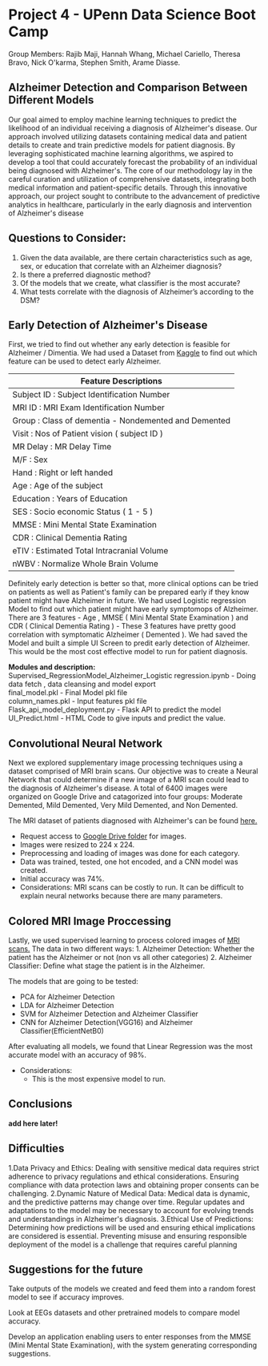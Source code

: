 # Project 4 - UPenn Data Science Boot Camp

Group Members: Rajib Maji, Hannah Whang, Michael Cariello, Theresa Bravo, Nick O'karma, Stephen Smith, Arame Diasse.

## Alzheimer Detection and Comparison Between Different Models
Our goal aimed to employ machine learning techniques to predict the likelihood of an individual receiving a diagnosis of Alzheimer's disease. Our approach involved utilizing datasets containing medical data and patient details to create and train predictive models for patient diagnosis. By leveraging sophisticated machine learning algorithms, we aspired to develop a tool that could accurately forecast the probability of an individual being diagnosed with Alzheimer's. The core of our methodology lay in the careful curation and utilization of comprehensive datasets, integrating both medical information and patient-specific details. Through this innovative approach, our project sought to contribute to the advancement of predictive analytics in healthcare, particularly in the early diagnosis and intervention of Alzheimer's disease 

## Questions to Consider:

1. Given the data available, are there certain characteristics such as age, sex, or education that correlate with an Alzheimer diagnosis?
2. Is there a preferred diagnostic method?
3. Of the models that we create, what classifier is the most accurate?
4. What tests correlate with the diagnosis of Alzheimer’s according to the DSM?


## Early Detection of Alzheimer's Disease 

First, we tried to find out whether any early detection is feasible for Alzheimer / Dimentia. We had used a Dataset from [Kaggle]( https://www.kaggle.com/code/ahmedghobashi/detecting-early-alzheimer-s/input ) to find out which feature can be used to detect early Alzheimer. 

| Feature Descriptions  |
|---|
| Subject ID : Subject Identification Number  |
| MRI ID : MRI Exam Identification Number  |
| Group : Class of dementia - Nondemented and Demented  |
| Visit : Nos of Patient vision ( subject ID )  |
| MR Delay : MR Delay Time  |
| M/F : Sex  |
| Hand : Right or left handed  |
| Age : Age of the subject  |
| Education : Years of Education  |
| SES : Socio economic Status ( 1 - 5 )  |
| MMSE : Mini Mental State Examination  |
| CDR : Clinical Dementia Rating  |
| eTIV : Estimated Total Intracranial Volume  |
|  nWBV : Normalize Whole Brain Volume |

Definitely early detection is better so that, more clinical options can be tried on patients as well as Patient's family can be prepared early if they know patient might have Alzheimer in future. 
We had used Logistic regression Model to find out which patient might have early symptomops of Alzheimer. 
There are 3 features - Age , MMSE ( Mini Mental State Examination ) and CDR ( Clinical Dementia Rating ) - These 3 features have pretty good correlation with symptomatic Alzheimer ( Demented ). We had saved the Model and built a simple UI Screen to predit early detection of Alzheimer. This would be the most cost effective model to run for patient diagnosis. <br>

**Modules and description:**<br>
Supervised_RegressionModel_Alzheimer_Logistic regression.ipynb - Doing data fetch , data cleansing and model export<br>
final_model.pkl - Final Model pkl file <br>
column_names.pkl - Input features pkl file<br>
Flask_api_model_deployment.py - Flask API to predict the model <br>
UI_Predict.html - HTML Code to give inputs and predict the value. 

## Convolutional Neural Network

Next we explored supplementary image processing techniques using a dataset comprised of MRI brain scans. Our objective was to create a Neural Network that could determine if a new image of a MRI scan could lead to the diagnosis of Alzheimer's disease. A total of 6400 images were organized on Google Drive and catagorized into four groups: Moderate Demented, Mild Demented, Very Mild Demented, and Non Demented.  

The MRI dataset of patients diagnosed with Alzheimer's can be found [here.](https://www.kaggle.com/datasets/sachinkumar413/alzheimer-mri-dataset)
* Request access to [Google Drive folder](https://drive.google.com/drive/folders/1BM7i7OU4pHrukjwFYiMMQL0WyNlAlK0q?usp=drive_link) for images.
* Images were resized to 224 x 224.
* Preprocessing and loading of images was done for each category. 
* Data  was trained, tested, one hot encoded, and a CNN model was created. 
* Initial accuracy was 74%.
* Considerations: MRI scans can be costly to run. It can be difficult to explain neural networks because there are many parameters.

## Colored MRI Image Proccessing

Lastly, we used supervised learning to process colored images of [MRI scans.](https://www.kaggle.com/datasets/sachinkumar413/alzheimer-mri-dataset/data)
The data in two different ways:
    1. Alzheimer Detection: Whether the patient has the Alzheimer or not (non vs all other categories)
    2. Alzheimer Classifier: Define what stage the patient is in the Alzheimer.

The models that are going to be tested:
* PCA for Alzheimer Detection
* LDA for Alzheimer Detection
* SVM for Alzheimer Detection and Alzheimer Classifier
* CNN for Alzheimer Detection(VGG16) and Alzheimer Classifier(EfficientNetB0)

After evaluating all models, we found that Linear Regression was the most accurate model with an accuracy of 98%.

* Considerations: 
    * This is the most expensive model to run.

## Conclusions
	
**add here later!**


## Difficulties

1.Data Privacy and Ethics:
Dealing with sensitive medical data requires strict adherence to privacy regulations and ethical considerations. Ensuring compliance with data protection laws and obtaining proper consents can be challenging.
2.Dynamic Nature of Medical Data:
Medical data is dynamic, and the predictive patterns may change over time. Regular updates and adaptations to the model may be necessary to account for evolving trends and understandings in Alzheimer's diagnosis.
3.Ethical Use of Predictions:
Determining how predictions will be used and ensuring ethical implications are considered is essential. Preventing misuse and ensuring responsible deployment of the model is a challenge that requires careful planning
## Suggestions for the future

Take outputs of the models we created and feed them into a random forest model to see if accuracy improves.

Look at EEGs datasets and other pretrained models to compare model accuracy.

Develop an application enabling users to enter responses from the MMSE (Mini Mental State Examination), with the system generating corresponding suggestions.
